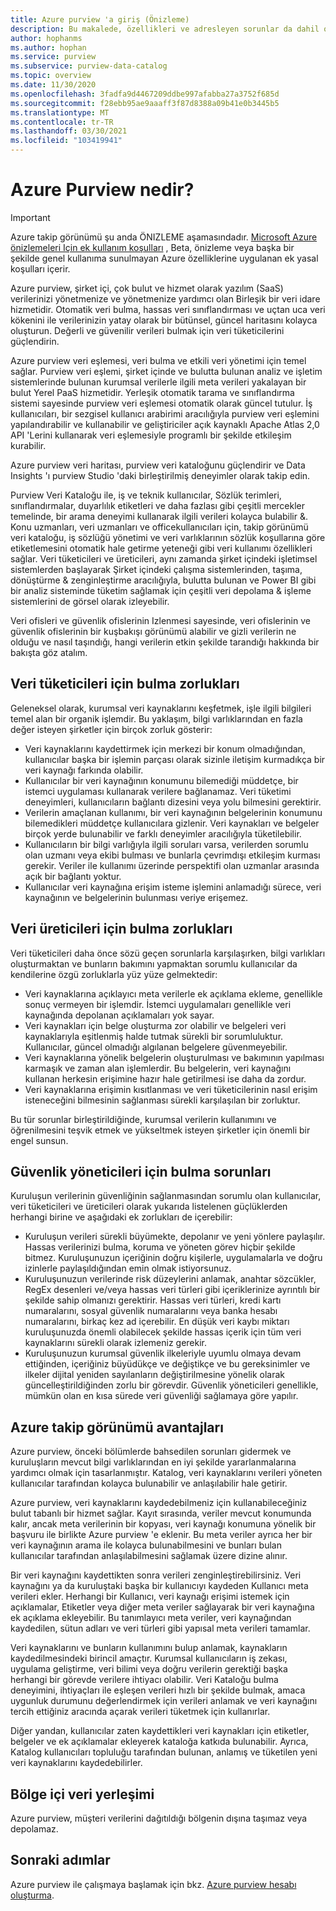 ```yaml
---
title: Azure purview 'a giriş (Önizleme)
description: Bu makalede, özellikleri ve adresleyen sorunlar da dahil olmak üzere Azure purview 'a genel bakış sunulmaktadır. Azure takip görünümü, herhangi bir kullanıcının veri kaynaklarını kaydetmesini, bulmasını, anlamasını ve kullanmasını sağlar.
author: hophanms
ms.author: hophan
ms.service: purview
ms.subservice: purview-data-catalog
ms.topic: overview
ms.date: 11/30/2020
ms.openlocfilehash: 3fadfa9d4467209ddbe997afabba27a3752f685d
ms.sourcegitcommit: f28ebb95ae9aaaff3f87d8388a09b41e0b3445b5
ms.translationtype: MT
ms.contentlocale: tr-TR
ms.lasthandoff: 03/30/2021
ms.locfileid: "103419941"
---
```

# <a name="what-is-azure-purview"></a>Azure Purview nedir?

> [!IMPORTANT]
> Azure takip görünümü şu anda ÖNIZLEME aşamasındadır. [Microsoft Azure önizlemeleri Için ek kullanım koşulları](https://azure.microsoft.com/support/legal/preview-supplemental-terms/) , Beta, önizleme veya başka bir şekilde genel kullanıma sunulmayan Azure özelliklerine uygulanan ek yasal koşulları içerir.

Azure purview, şirket içi, çok bulut ve hizmet olarak yazılım (SaaS) verilerinizi yönetmenize ve yönetmenize yardımcı olan Birleşik bir veri idare hizmetidir. Otomatik veri bulma, hassas veri sınıflandırması ve uçtan uca veri kökenini ile verilerinizin yatay olarak bir bütünsel, güncel haritasını kolayca oluşturun. Değerli ve güvenilir verileri bulmak için veri tüketicilerini güçlendirin.

Azure purview veri eşlemesi, veri bulma ve etkili veri yönetimi için temel sağlar. Purview veri eşlemi, şirket içinde ve bulutta bulunan analiz ve işletim sistemlerinde bulunan kurumsal verilerle ilgili meta verileri yakalayan bir bulut Yerel PaaS hizmetidir. Yerleşik otomatik tarama ve sınıflandırma sistemi sayesinde purview veri eşlemesi otomatik olarak güncel tutulur. İş kullanıcıları, bir sezgisel kullanıcı arabirimi aracılığıyla purview veri eşlemini yapılandırabilir ve kullanabilir ve geliştiriciler açık kaynaklı Apache Atlas 2,0 API 'Lerini kullanarak veri eşlemesiyle programlı bir şekilde etkileşim kurabilir.

Azure purview veri haritası, purview veri kataloğunu güçlendirir ve Data Insights 'ı purview Studio 'daki birleştirilmiş deneyimler olarak takip edin.
 
Purview Veri Kataloğu ile, iş ve teknik kullanıcılar, Sözlük terimleri, sınıflandırmalar, duyarlılık etiketleri ve daha fazlası gibi çeşitli mercekler temelinde, bir arama deneyimi kullanarak ilgili verileri kolayca bulabilir &. Konu uzmanları, veri uzmanları ve officekullanıcıları için, takip görünümü veri kataloğu, iş sözlüğü yönetimi ve veri varlıklarının sözlük koşullarına göre etiketlemesini otomatik hale getirme yeteneği gibi veri kullanımı özellikleri sağlar. Veri tüketicileri ve üreticileri, aynı zamanda şirket içindeki işletimsel sistemlerden başlayarak Şirket içindeki çalışma sistemlerinden, taşıma, dönüştürme & zenginleştirme aracılığıyla, bulutta bulunan ve Power BI gibi bir analiz sisteminde tüketim sağlamak için çeşitli veri depolama & işleme sistemlerini de görsel olarak izleyebilir.

Veri ofisleri ve güvenlik ofislerinin Izlenmesi sayesinde, veri ofislerinin ve güvenlik ofislerinin bir kuşbakışı görünümü alabilir ve gizli verilerin ne olduğu ve nasıl taşındığı, hangi verilerin etkin şekilde tarandığı hakkında bir bakışta göz atalım.

## <a name="discovery-challenges-for-data-consumers"></a>Veri tüketicileri için bulma zorlukları

Geleneksel olarak, kurumsal veri kaynaklarını keşfetmek, işle ilgili bilgileri temel alan bir organik işlemdir. Bu yaklaşım, bilgi varlıklarından en fazla değer isteyen şirketler için birçok zorluk gösterir:

* Veri kaynaklarını kaydettirmek için merkezi bir konum olmadığından, kullanıcılar başka bir işlemin parçası olarak sizinle iletişim kurmadıkça bir veri kaynağı farkında olabilir.
* Kullanıcılar bir veri kaynağının konumunu bilemediği müddetçe, bir istemci uygulaması kullanarak verilere bağlanamaz. Veri tüketimi deneyimleri, kullanıcıların bağlantı dizesini veya yolu bilmesini gerektirir.
* Verilerin amaçlanan kullanımı, bir veri kaynağının belgelerinin konumunu bilemedikleri müddetçe kullanıcılara gizlenir. Veri kaynakları ve belgeler birçok yerde bulunabilir ve farklı deneyimler aracılığıyla tüketilebilir.
* Kullanıcıların bir bilgi varlığıyla ilgili soruları varsa, verilerden sorumlu olan uzmanı veya ekibi bulması ve bunlarla çevrimdışı etkileşim kurması gerekir. Veriler ile kullanımı üzerinde perspektifi olan uzmanlar arasında açık bir bağlantı yoktur.
* Kullanıcılar veri kaynağına erişim isteme işlemini anlamadığı sürece, veri kaynağının ve belgelerinin bulunması veriye erişemez.

## <a name="discovery-challenges-for-data-producers"></a>Veri üreticileri için bulma zorlukları

Veri tüketicileri daha önce sözü geçen sorunlarla karşılaşırken, bilgi varlıkları oluşturmaktan ve bunların bakımını yapmaktan sorumlu kullanıcılar da kendilerine özgü zorluklarla yüz yüze gelmektedir:

* Veri kaynaklarına açıklayıcı meta verilerle ek açıklama ekleme, genellikle sonuç vermeyen bir işlemdir. İstemci uygulamaları genellikle veri kaynağında depolanan açıklamaları yok sayar.
* Veri kaynakları için belge oluşturma zor olabilir ve belgeleri veri kaynaklarıyla eşitlenmiş halde tutmak sürekli bir sorumluluktur. Kullanıcılar, güncel olmadığı algılanan belgelere güvenmeyebilir.
* Veri kaynaklarına yönelik belgelerin oluşturulması ve bakımının yapılması karmaşık ve zaman alan işlemlerdir. Bu belgelerin, veri kaynağını kullanan herkesin erişimine hazır hale getirilmesi ise daha da zordur.
* Veri kaynaklarına erişimin kısıtlanması ve veri tüketicilerinin nasıl erişim isteneceğini bilmesinin sağlanması sürekli karşılaşılan bir zorluktur.

Bu tür sorunlar birleştirildiğinde, kurumsal verilerin kullanımını ve öğrenilmesini teşvik etmek ve yükseltmek isteyen şirketler için önemli bir engel sunsun.

## <a name="discovery-challenges-for-security-administrators"></a>Güvenlik yöneticileri için bulma sorunları

Kuruluşun verilerinin güvenliğinin sağlanmasından sorumlu olan kullanıcılar, veri tüketicileri ve üreticileri olarak yukarıda listelenen güçlüklerden herhangi birine ve aşağıdaki ek zorlukları de içerebilir:

* Kuruluşun verileri sürekli büyümekte, depolanır ve yeni yönlere paylaşılır. Hassas verilerinizi bulma, koruma ve yöneten görev hiçbir şekilde bitmez. Kuruluşunuzun içeriğinin doğru kişilerle, uygulamalarla ve doğru izinlerle paylaşıldığından emin olmak istiyorsunuz.
* Kuruluşunuzun verilerinde risk düzeylerini anlamak, anahtar sözcükler, RegEx desenleri ve/veya hassas veri türleri gibi içeriklerinize ayrıntılı bir şekilde sahip olmanızı gerektirir. Hassas veri türleri, kredi kartı numaralarını, sosyal güvenlik numaralarını veya banka hesabı numaralarını, birkaç kez ad içerebilir. En düşük veri kaybı miktarı kuruluşunuzda önemli olabilecek şekilde hassas içerik için tüm veri kaynaklarını sürekli olarak izlemeniz gerekir.
* Kuruluşunuzun kurumsal güvenlik ilkeleriyle uyumlu olmaya devam ettiğinden, içeriğiniz büyüdükçe ve değiştikçe ve bu gereksinimler ve ilkeler dijital yeniden sayılanların değiştirilmesine yönelik olarak güncelleştirildiğinden zorlu bir görevdir. Güvenlik yöneticileri genellikle, mümkün olan en kısa sürede veri güvenliği sağlamaya göre yapılır.

## <a name="azure-purview-advantages"></a>Azure takip görünümü avantajları

Azure purview, önceki bölümlerde bahsedilen sorunları gidermek ve kuruluşların mevcut bilgi varlıklarından en iyi şekilde yararlanmalarına yardımcı olmak için tasarlanmıştır. Katalog, veri kaynaklarını verileri yöneten kullanıcılar tarafından kolayca bulunabilir ve anlaşılabilir hale getirir.

Azure purview, veri kaynaklarını kaydedebilmeniz için kullanabileceğiniz bulut tabanlı bir hizmet sağlar. Kayıt sırasında, veriler mevcut konumunda kalır, ancak meta verilerinin bir kopyası, veri kaynağı konumuna yönelik bir başvuru ile birlikte Azure purview 'e eklenir. Bu meta veriler ayrıca her bir veri kaynağının arama ile kolayca bulunabilmesini ve bunları bulan kullanıcılar tarafından anlaşılabilmesini sağlamak üzere dizine alınır.

Bir veri kaynağını kaydettikten sonra verileri zenginleştirebilirsiniz. Veri kaynağını ya da kuruluştaki başka bir kullanıcıyı kaydeden Kullanıcı meta verileri ekler. Herhangi bir Kullanıcı, veri kaynağı erişimi istemek için açıklamalar, Etiketler veya diğer meta veriler sağlayarak bir veri kaynağına ek açıklama ekleyebilir. Bu tanımlayıcı meta veriler, veri kaynağından kaydedilen, sütun adları ve veri türleri gibi yapısal meta verileri tamamlar.

Veri kaynaklarını ve bunların kullanımını bulup anlamak, kaynakların kaydedilmesindeki birincil amaçtır. Kurumsal kullanıcıların iş zekası, uygulama geliştirme, veri bilimi veya doğru verilerin gerektiği başka herhangi bir görevde verilere ihtiyacı olabilir. Veri Kataloğu bulma deneyimini, ihtiyaçları ile eşleşen verileri hızlı bir şekilde bulmak, amaca uygunluk durumunu değerlendirmek için verileri anlamak ve veri kaynağını tercih ettiğiniz aracında açarak verileri tüketmek için kullanırlar.

Diğer yandan, kullanıcılar zaten kaydettikleri veri kaynakları için etiketler, belgeler ve ek açıklamalar ekleyerek kataloğa katkıda bulunabilir. Ayrıca, Katalog kullanıcıları topluluğu tarafından bulunan, anlamış ve tüketilen yeni veri kaynaklarını kaydedebilirler.

## <a name="in-region-data-residency"></a>Bölge içi veri yerleşimi
Azure purview, müşteri verilerini dağıtıldığı bölgenin dışına taşımaz veya depolamaz.

## <a name="next-steps"></a>Sonraki adımlar

Azure purview ile çalışmaya başlamak için bkz. [Azure purview hesabı oluşturma](create-catalog-portal.md).
